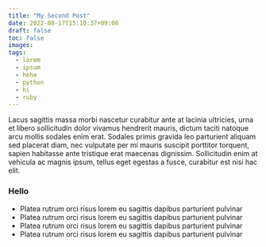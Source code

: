 ```yaml
---
title: "My Second Post"
date: 2022-08-17T15:10:37+09:00
draft: false
toc: false
images:
tags:
  - lorem
  - ipsum
  - hehe
  - python
  - hi
  - ruby
---
```


Lacus sagittis massa morbi nascetur curabitur ante at lacinia ultricies, urna et libero sollicitudin dolor vivamus hendrerit mauris, dictum taciti natoque arcu mollis sodales enim erat. Sodales primis gravida leo parturient aliquam sed placerat diam, nec vulputate per mi mauris suscipit porttitor torquent, sapien habitasse ante tristique erat maecenas dignissim. Sollicitudin enim at vehicula ac magnis ipsum, tellus eget egestas a fusce, curabitur est nisi hac elit.

### Hello

- Platea rutrum orci risus lorem eu sagittis dapibus parturient pulvinar
- Platea rutrum orci risus lorem eu sagittis dapibus parturient pulvinar
- Platea rutrum orci risus lorem eu sagittis dapibus parturient pulvinar
- Platea rutrum orci risus lorem eu sagittis dapibus parturient pulvinar

